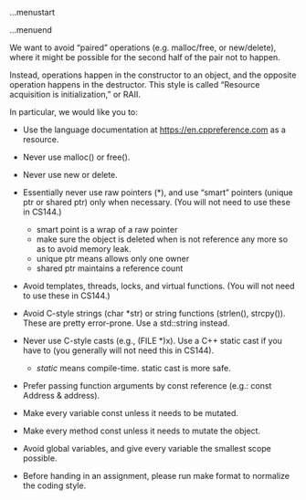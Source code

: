 ...menustart


...menuend


We want to avoid “paired” operations (e.g. malloc/free, or
new/delete), where it might be possible for the second half of the pair not to happen.

Instead, operations happen in the constructor
to an object, and the opposite operation happens in the destructor. This style is called
“Resource acquisition is initialization,” or RAII.


In particular, we would like you to:

- Use the language documentation at https://en.cppreference.com as a resource.
- Never use malloc() or free().
- Never use new or delete.
- Essentially never use raw pointers (*), and use “smart” pointers (unique ptr or shared ptr) only when necessary. (You will not need to use these in CS144.)
    - smart point is a wrap of a raw pointer
    - make sure the object is deleted when  is not reference any more so as to avoid memory leak.
    - unique ptr means allows only one owner
    - shared ptr maintains a reference count

- Avoid templates, threads, locks, and virtual functions. (You will not need to use these in CS144.)
- Avoid C-style strings (char *str) or string functions (strlen(), strcpy()). These are pretty error-prone. Use a std::string instead.
- Never use C-style casts (e.g., (FILE *)x). Use a C++ static cast if you have to (you generally will not need this in CS144).
    - *static* means compile-time. static cast is more safe.
- Prefer passing function arguments by const reference (e.g.: const Address & address).
- Make every variable const unless it needs to be mutated.
- Make every method const unless it needs to mutate the object.
- Avoid global variables, and give every variable the smallest scope possible.
- Before handing in an assignment, please run make format to normalize the coding style.



